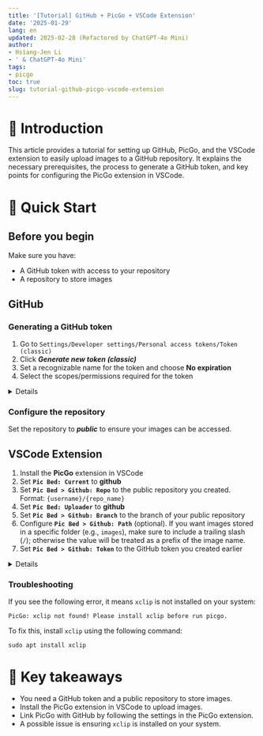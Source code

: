 ```yaml
---
title: '[Tutorial] GitHub + PicGo + VSCode Extension'
date: '2025-01-29'
lang: en
updated: 2025-02-28 (Refactored by ChatGPT-4o Mini)
author:
- Hsiang-Jen Li
- ' & ChatGPT-4o Mini'
tags:
- picgo
toc: true
slug: tutorial-github-picgo-vscode-extension
---
```


# 📌 Introduction
This article provides a tutorial for setting up GitHub, PicGo, and the VSCode extension to easily upload images to a GitHub repository. It explains the necessary prerequisites, the process to generate a GitHub token, and key points for configuring the PicGo extension in VSCode.
<!-- more -->

# 🚀 Quick Start
## Before you begin

Make sure you have:

- A GitHub token with access to your repository
- A repository to store images

## GitHub

### Generating a GitHub token

1. Go to `Settings/Developer settings/Personal access tokens/Token (classic)`
1. Click ***Generate new token (classic)***
1. Set a recognizable name for the token and choose **No expiration**
1. Select the scopes/permissions required for the token
<!-- 1. Setup token's name for better recognize and select no expiration date. Finally, select the scope that this access token can do. -->

<details>

![image](https://hackmd.io/_uploads/SJkewdvukl.png)
![image](https://hackmd.io/_uploads/rkmvPOvu1l.png)
![image](https://hackmd.io/_uploads/HyU5wdvO1x.png)
![image](https://hackmd.io/_uploads/rkvCwuw_ke.png)
![image](https://hackmd.io/_uploads/r1HEddvdJl.png)    
    
</details>


### Configure the repository
Set the repository to ***public*** to ensure your images can be accessed.

## VSCode Extension

1. Install the **PicGo** extension in VSCode
1. Set **`Pic Bed: Current`** to **github**
1. Set **`Pic Bed > Github: Repo`** to the public repository you created. Format: `{username}/{repo_name}`
1. Set **`Pic Bed: Uploader`** to **github**
1. Set **`Pic Bed > Github: Branch`** to the branch of your public repository
1. Configure **`Pic Bed > Github: Path`** (optional). If you want images stored in a specific folder (e.g., `images`), make sure to include a trailing slash (`/`); otherwise the value will be treated as a prefix of the image name.
1. Set **`Pic Bed > Github: Token`** to the GitHub token you created earlier

<details>

![image](https://hackmd.io/_uploads/r1Yv0Pvu1g.png)
![image](https://hackmd.io/_uploads/SJHrBdwuyg.png)
![image](https://hackmd.io/_uploads/rkkYiuP_1l.png)

</details>


### Troubleshooting

If you see the following error, it means `xclip` is not installed on your system:

```shell
PicGo: xclip not found! Please install xclip before run picgo.
```
To fix this, install `xclip` using the following command:

```shell
sudo apt install xclip
```

# 🔁 Key takeaways
- You need a GitHub token and a public repository to store images.
- Install the PicGo extension in VSCode to upload images.
- Link PicGo with GitHub by following the settings in the PicGo extension.
- A possible issue is ensuring `xclip` is installed on your system.
